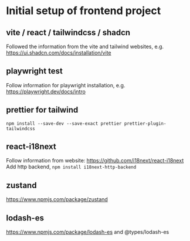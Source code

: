 # Initial setup of frontend project

## vite / react / tailwindcss / shadcn
Followed the information from the vite and tailwind websites, e.g. https://ui.shadcn.com/docs/installation/vite

## playwright test
Follow information for playwright installation, e.g. https://playwright.dev/docs/intro

## prettier for tailwind
```
npm install --save-dev --save-exact prettier prettier-plugin-tailwindcss
```
## react-i18next
Follow information from website: https://github.com/i18next/react-i18next
Add http backend, `npm install i18next-http-backend`

## zustand
https://www.npmjs.com/package/zustand

## lodash-es
https://www.npmjs.com/package/lodash-es
and @types/lodash-es
